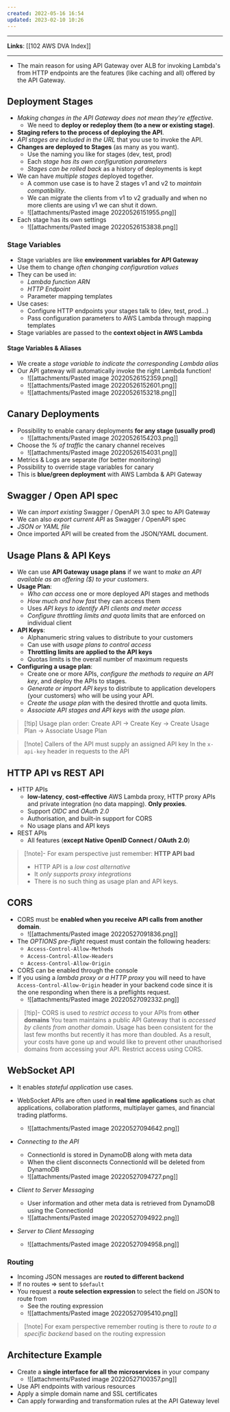 ```yaml
---
created: 2022-05-16 16:54
updated: 2023-02-10 10:26
---
```

---
**Links**: [[102 AWS DVA Index]]

---
- The main reason for using API Gateway over ALB for invoking Lambda's from HTTP endpoints are the features (like caching and all) offered by the API Gateway.

## Deployment Stages
- *Making changes in the API Gateway does not mean they're effective*. 
	- We need to **deploy or redeploy them (to a new or existing stage)**.
- **Staging refers to the process of deploying the API**.
- *API stages are included in the URL* that you use to invoke the API.
- **Changes are deployed to Stages** (as many as you want). 
	- Use the naming you like for stages (dev, test, prod)
	- Each *stage has its own configuration parameters*
	- *Stages can be rolled back* as a history of deployments is kept
- We can have *multiple stages* deployed together. 
	- A common use case is to have 2 stages v1 and v2 to *maintain compatibility*. 
	- We can migrate the clients from v1 to v2 gradually and when no more clients are using v1 we can shut it down.
	- ![[attachments/Pasted image 20220526151955.png]]
- Each stage has its own settings
	- ![[attachments/Pasted image 20220526153838.png]]

### Stage Variables
- Stage variables are like **environment variables for API Gateway**
- Use them to change *often changing configuration values*
- They can be used in:
	- *Lambda function ARN*
	- *HTTP Endpoint*
	- Parameter mapping templates
- Use cases:
	- Configure HTTP endpoints your stages talk to (dev, test, prod...)
	- Pass configuration parameters to AWS Lambda through mapping templates
- Stage variables are passed to the **context object in AWS Lambda**

#### Stage Variables & Aliases
- We create a *stage variable to indicate the corresponding Lambda alias*
- Our API gateway will automatically invoke the right Lambda function!
	- ![[attachments/Pasted image 20220526152359.png]]
	- ![[attachments/Pasted image 20220526152601.png]]
	- ![[attachments/Pasted image 20220526153218.png]]

## Canary Deployments
- Possibility to enable canary deployments **for any stage (usually prod)**
	- ![[attachments/Pasted image 20220526154203.png]]
- Choose the *% of traffic* the canary channel receives 
	- ![[attachments/Pasted image 20220526154031.png]]
- Metrics & Logs are separate (for better monitoring)
- Possibility to override stage variables for canary
- This is **blue/green deployment** with AWS Lambda & API Gateway

## Swagger / Open API spec
- We can *import existing* Swagger / OpenAPI 3.0 spec to API Gateway
- We can also *export current API* as Swagger / OpenAPI spec
- *JSON or YAML file*
- Once imported API will be created from the JSON/YAML document.

## Usage Plans & API Keys
- We can use **API Gateway usage plans** if we want to *make an API available as an offering ($) to your customers*.
- **Usage Plan**:
	- *Who can access* one or more deployed API stages and methods
	- *How much and how fast* they can access them
	- Uses *API keys to identify API clients and meter access*
	- *Configure throttling limits and quota* limits that are enforced on individual client
- **API Keys**:
	- Alphanumeric string values to distribute to your customers
	- Can use with *usage plans to control access*
	- **Throttling limits are applied to the API keys**
	- Quotas limits is the overall number of maximum requests
- **Configuring a usage plan**: 
	- Create one or more APIs, *configure the methods to require an API key*, and deploy the APIs to stages.
	- *Generate or import API keys* to distribute to application developers (your customers) who will be using your API.
	- *Create the usage plan* with the desired throttle and quota limits.
	- *Associate API stages and API keys with the usage plan*.

> [!tip] Usage plan order: Create API -> Create Key -> Create Usage Plan -> Associate Usage Plan

> [!note] Callers of the API must supply an assigned API key In the `x-api-key` header in requests to the API

## HTTP API vs REST API
- HTTP APIs
	- **low-latency**, **cost-effective** AWS Lambda proxy, HTTP proxy APIs and private integration (no data mapping). **Only proxies**.
	- Support *OIDC* and *OAuth 2.0*
	- Authorisation, and built-in support for CORS 
	- No usage plans and API keys
- REST APIs
	- All features (**except Native OpenID Connect / OAuth 2.0**)

> [!note]- For exam perspective just remember: **HTTP API bad**
> - HTTP API is a *low cost alternative* 
> - It *only supports proxy integrations* 
> - There is no such thing as usage plan and API keys.

## CORS
- CORS must be **enabled when you receive API calls from another domain**.
	- ![[attachments/Pasted image 20220527091836.png]]
- The *OPTIONS pre-flight* request must contain the following headers:
	- `Access-Control-Allow-Methods`
	- `Access-Control-Allow-Headers`
	- `Access-Control-Allow-Origin`
- CORS can be enabled through the console
- If you using a *lambda proxy or a HTTP proxy* you will need to have `Access-Control-Allow-Origin` header in your backend code since it is the one responding when there is a preflights request.
	- ![[attachments/Pasted image 20220527092332.png]]

> [!tip]- CORS is used to *restrict access* to your APIs from **other domains**
> You team maintains a public API Gateway that is *accessed by clients from another domain*. Usage has been consistent for the last few months but recently it has more than doubled. As a result, your costs have gone up and would like to prevent other unauthorised domains from accessing your API. 
> Restrict access using CORS.

## WebSocket API
- It enables *stateful application* use cases.
- WebSocket APIs are often used in **real time applications** such as chat applications, collaboration platforms, multiplayer games, and financial trading platforms.
	- ![[attachments/Pasted image 20220527094642.png]]

- *Connecting to the API*
	- ConnectionId is stored in DynamoDB along with meta data 
	- When the client disconnects ConnectionId will be deleted from DynamoDB
	- ![[attachments/Pasted image 20220527094727.png]]
- *Client to Server Messaging*
	- User information and other meta data is retrieved from DynamoDB using the ConnectionId
	- ![[attachments/Pasted image 20220527094922.png]]
- *Server to Client Messaging*
	- ![[attachments/Pasted image 20220527094958.png]]

### Routing 
- Incoming JSON messages are **routed to different backend**
- If no routes => sent to `$default`
- You request a **route selection expression** to select the field on JSON to route from
	- See the routing expression
	- ![[attachments/Pasted image 20220527095410.png]]

> [!note] For exam perspective remember routing is there to *route to a specific backend* based on the routing expression

## Architecture Example
- Create a **single interface for all the microservices** in your company
	- ![[attachments/Pasted image 20220527100357.png]]
- Use API endpoints with various resources
- Apply a simple domain name and SSL certificates
- Can apply forwarding and transformation rules at the API Gateway level